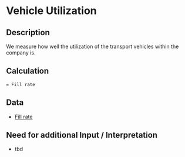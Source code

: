 # Vehicle Utilization

## Description
We measure how well the utilization of the transport vehicles within the company is.

## Calculation
`= Fill rate`

## Data
* [Fill rate](https://github.com/fraunhofer-iem/move-kpi-system/blob/8e7e39ea5cf7f5672c576646432e897f8cb93e38/kpis/Internal%20Supply%20Performance/Fillrate_Warehouse.md)

## Need for additional Input / Interpretation
* tbd
